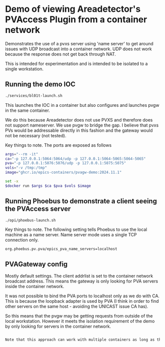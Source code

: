 # Demo of viewing Areadetector's PVAccess Plugin from a container network

Demonstrates the use of a pvxs server using 'name server' to get around issues with UDP broadcast into a container network. UDP does not work because the response does not get back through NAT.

This is intended for experimentation and is intended to be isolated to a single workstation.

## Running the demo IOC

```bash
./services/bl01t-launch.sh
```
This launches the IOC in a container but also configures and launches pvgw in the same container.

We do this because Areadetector does not use PVXS and therefore does not support nameserver. We use pvgw to bridge the gap. I believe that pvxs PVs would be addressable directly in this fashion and the gateway would not be necessary (not tested).

Key things to note. The ports are exposed as follows
```bash
args="--rm -it"
ca="-p 127.0.0.1:5064:5064/udp -p 127.0.0.1:5064-5065:5064-5065"
pva="-p 127.0.0.1:5076:5076/udp -p 127.0.0.1:5075:5075"
vols="-v /tmp:/tmp"
image="ghcr.io/epics-containers/pvagw-demo:2024.11.1"

set -x
$docker run $args $ca $pva $vols $image
```

## Running Phoebus to demonstrate a client seeing the PVAccess server

```bash
./opi/phoebus-launch.sh
```

Key things to note. The following setting tells Phoebus to use the local machine as a name server. Name server mode uses a single TCP connection only.
```
org.phoebus.pv.pva/epics_pva_name_servers=localhost
```

## PVAGateway config

Mostly default settings. The client addrlist is set to the container network broadcast address. This means the gateway is only looking for PVA servers inside the container network.

It was not possible to bind the PVA ports to localhost only as we do with CA. This is because the loopback adapter is used by PVA (I think in order to find other servers on the same host - avoiding the UNICAST issue CA has).

So this means that the pvgw may be getting requests from outside of the local workstation. However it meets the isolation requirement of the demo by only looking for servers in the container network.

```xml

Note that this approach can work with multiple containers as long as they are in the same container network.


